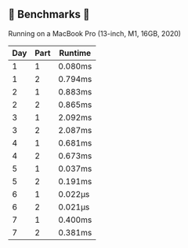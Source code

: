 ## 🔨 Benchmarks 🔨

Running on a MacBook Pro (13-inch, M1, 16GB, 2020)

| Day | Part | Runtime |
|-----|------|---------|
|  1  |  1   | 0.080ms |
|  1  |  2   | 0.794ms |
|  2  |  1   | 0.883ms |
|  2  |  2   | 0.865ms |
|  3  |  1   | 2.092ms |
|  3  |  2   | 2.087ms |
|  4  |  1   | 0.681ms |
|  4  |  2   | 0.673ms |
|  5  |  1   | 0.037ms |
|  5  |  2   | 0.191ms |
|  6  |  1   | 0.022μs |
|  6  |  2   | 0.021μs |
|  7  |  1   | 0.400ms |
|  7  |  2   | 0.381ms |